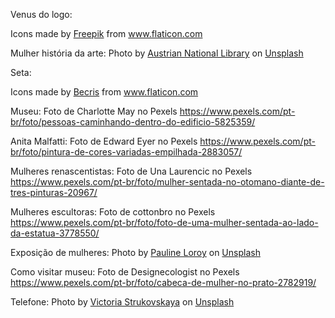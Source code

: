 Venus do logo:
<div>Icons made by <a href="https://www.freepik.com" title="Freepik">Freepik</a> from <a href="https://www.flaticon.com/" title="Flaticon">www.flaticon.com</a></div>

Mulher história da arte:
Photo by <a href="https://unsplash.com/@austriannationallibrary?utm_source=unsplash&utm_medium=referral&utm_content=creditCopyText">Austrian National Library</a> on <a href="https://unsplash.com/?utm_source=unsplash&utm_medium=referral&utm_content=creditCopyText">Unsplash</a>

Seta:
<div>Icons made by <a href="https://www.flaticon.com/authors/becris" title="Becris">Becris</a> from <a href="https://www.flaticon.com/" title="Flaticon">www.flaticon.com</a></div>

Museu:
Foto de Charlotte May no Pexels https://www.pexels.com/pt-br/foto/pessoas-caminhando-dentro-do-edificio-5825359/

Anita Malfatti:
Foto de Edward Eyer no Pexels https://www.pexels.com/pt-br/foto/pintura-de-cores-variadas-empilhada-2883057/

Mulheres renascentistas:
Foto de Una Laurencic no Pexels https://www.pexels.com/pt-br/foto/mulher-sentada-no-otomano-diante-de-tres-pinturas-20967/

Mulheres escultoras:
Foto de cottonbro no Pexels https://www.pexels.com/pt-br/foto/foto-de-uma-mulher-sentada-ao-lado-da-estatua-3778550/

Exposição de mulheres:
Photo by <a href="https://unsplash.com/@paulinel?utm_source=unsplash&utm_medium=referral&utm_content=creditCopyText">Pauline Loroy</a> on <a href="https://unsplash.com/?utm_source=unsplash&utm_medium=referral&utm_content=creditCopyText">Unsplash</a>
  

Como visitar museu:
Foto de Designecologist no Pexels https://www.pexels.com/pt-br/foto/cabeca-de-mulher-no-prato-2782919/

Telefone:
Photo by <a href="https://unsplash.com/@struvictoryart?utm_source=unsplash&utm_medium=referral&utm_content=creditCopyText">Victoria Strukovskaya</a> on <a href="https://unsplash.com/?utm_source=unsplash&utm_medium=referral&utm_content=creditCopyText">Unsplash</a>
  